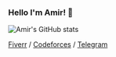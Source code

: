 ### **Hello I'm Amir! 👋**
![Amir's GitHub stats](https://github-readme-stats.vercel.app/api?username=Hereugo&count_private=true&bg_color=fefefe&title_color=121212&text_color=353535&show_icons=true)

[Fiverr](https://www.fiverr.com/h_reugo) /
[Codeforces](https://codeforces.com/profile/H_reugo) /
[Telegram](https://t.me/H_reugo)
